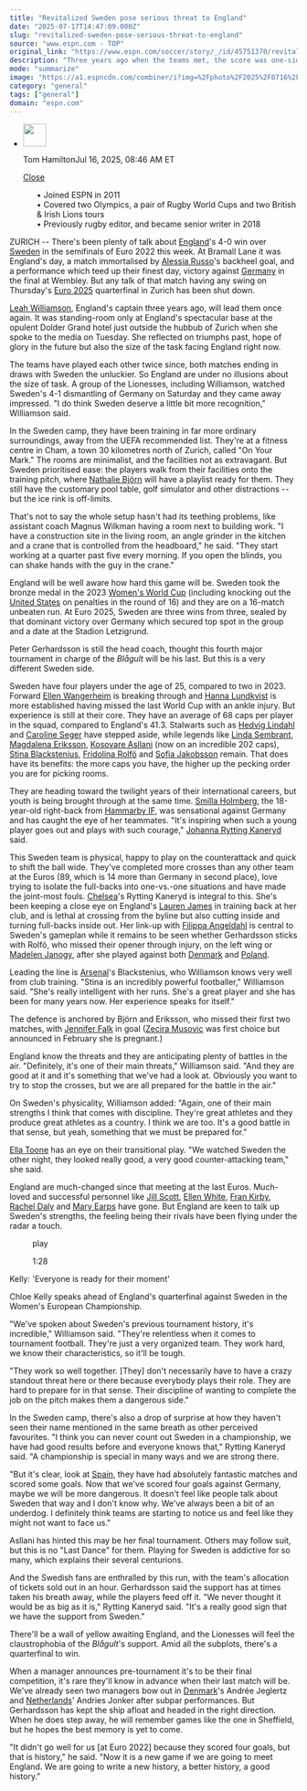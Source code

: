 ```yaml
---
title: "Revitalized Sweden pose serious threat to England"
date: "2025-07-17T14:47:09.000Z"
slug: "revitalized-sweden-pose-serious-threat-to-england"
source: "www.espn.com - TOP"
original_link: "https://www.espn.com/soccer/story/_/id/45751370/revitalised-sweden-pose-serious-threat-england-euro-2025"
description: "Three years ago when the teams met, the score was one-sided. This Swedish team is a different proposition, though."
mode: "summarize"
image: "https://a1.espncdn.com/combiner/i?img=%2Fphoto%2F2025%2F0716%2Fr1519679_1296x729_16%2D9.jpg"
category: "general"
tags: ["general"]
domain: "espn.com"
---
```

<div id="readability-page-1" class="page"><div><div><ul><li><p><img src="https://a.espncdn.com/combiner/i?img=/photo/2019/0605/r552405_3_1296x1296_1-1.jpg&amp;h=80&amp;w=80&amp;scale=crop" alt="" width="40" height="40"></p><p>Tom Hamilton<span>Jul 16, 2025, 08:46 AM ET</span></p><div><p><a href="#">Close</a></p><ul>•&nbsp;Joined ESPN in 2011<br>
•&nbsp;Covered two Olympics, a pair of Rugby World Cups and two British &amp; Irish Lions tours<br>
•&nbsp;Previously rugby editor, and became senior writer in 2018</ul></div></li></ul></div><p>ZURICH -- There's been plenty of talk about <a data-clubhouse-guid="54012d1b-24f0-7f9e-8e53-4372e84efd04" href="https://www.espn.com/soccer/team?id=5159">England</a>'s 4-0 win over <a data-clubhouse-guid="bbcbd33c-6b7a-5014-8fb5-fa60cd55a021" href="https://www.espn.com/soccer/team?id=2764">Sweden</a> in the semifinals of Euro 2022 this week. At Bramall Lane it was England's day, a match immortalised by <a data-player-guid="4d853184-f7e7-36a9-a3bd-a56637c20fb8" href="https://www.espn.com/soccer/player/_/id/263683/alessia-russo">Alessia Russo</a>'s backheel goal, and a performance which teed up their finest day, victory against <a data-clubhouse-guid="3002cdb6-4d2f-4a63-fb74-f789fa9067fb" href="https://www.espn.com/soccer/team?id=2756">Germany</a> in the final at Wembley. But any talk of that match having any swing on Thursday's <a href="https://www.espn.com/soccer/league/_/name/uefa.weuro" target="_blank">Euro 2025</a> quarterfinal in Zurich has been shut down.</p><p><a data-player-guid="c8b219ba-ee36-879a-fa3b-782442a3b2f8" href="https://www.espn.com/soccer/player/_/id/268100/leah-williamson">Leah Williamson</a>, England's captain three years ago, will lead them once again. It was standing-room only at England's spectacular base at the opulent Dolder Grand hotel just outside the hubbub of Zurich when she spoke to the media on Tuesday. She reflected on triumphs past, hope of glory in the future but also the size of the task facing England right now.</p><p>The teams have played each other twice since, both matches ending in draws with Sweden the unluckier. So England are under no illusions about the size of task. A group of the Lionesses, including Williamson, watched Sweden's 4-1 dismantling of Germany on Saturday and they came away impressed. "I do think Sweden deserve a little bit more recognition," Williamson said.</p><p>In the Sweden camp, they have been training in far more ordinary surroundings, away from the UEFA recommended list. They're at a fitness centre in Cham, a town 30 kilometres north of Zurich, called "On Your Mark." The rooms are minimalist, and the facilities not as extravagant. But Sweden prioritised ease: the players walk from their facilities onto the training pitch, where <a data-player-guid="90bc2c10-6dc6-50a6-8ba6-d1279ab6a1ab" href="https://www.espn.com/soccer/player/_/id/255181/nathalie-bjorn">Nathalie Björn</a> will have a playlist ready for them. They still have the customary pool table, golf simulator and other distractions -- but the ice rink is off-limits.</p><p>That's not to say the whole setup hasn't had its teething problems, like assistant coach Magnus Wilkman having a room next to building work. "I have a construction site in the living room, an angle grinder in the kitchen and a crane that is controlled from the headboard," he said. "They start working at a quarter past five every morning. If you open the blinds, you can shake hands with the guy in the crane."</p><p>England will be well aware how hard this game will be. Sweden took the bronze medal in the 2023 <a href="https://www.espn.co.uk/football/league/_/name/fifa.wwc" target="_blank">Women's World Cup</a> (including knocking out the <a data-clubhouse-guid="cb9be884-d621-f46a-952e-7f9ef155cad5" href="https://www.espn.com/soccer/team?id=2765">United States</a> on penalties in the round of 16) and they are on a 16-match unbeaten run. At Euro 2025, Sweden are three wins from three, sealed by that dominant victory over Germany which secured top spot in the group and a date at the Stadion Letzigrund.</p><p>Peter Gerhardsson is still the head coach, thought this fourth major tournament in charge of the <em>Blågult </em>will be his last. But this is a very different Sweden side.</p><p>Sweden have four players under the age of 25, compared to two in 2023. Forward <a data-player-guid="0c4b2025-b4bc-37fb-ad5d-8b5fa8561ee3" href="https://www.espn.com/soccer/player/_/id/392944/ellen-wangerheim">Ellen Wangerheim</a> is breaking through and <a data-player-guid="b5ff905e-03ae-33eb-b6bf-6db1683f24a4" href="https://www.espn.com/soccer/player/_/id/335586/hanna-lundkvist">Hanna Lundkvist</a> is more established having missed the last World Cup with an ankle injury. But experience is still at their core. They have an average of 68 caps per player in the squad, compared to England's 41.3. Stalwarts such as <a data-player-guid="67c480cc-bf90-750b-09de-e66b96e07b2d" href="https://www.espn.com/soccer/player/_/id/109049/hedvig-lindahl">Hedvig Lindahl</a> and <a data-player-guid="59f7130d-c024-2fd4-19d1-46a4cd8867c6" href="https://www.espn.com/soccer/player/_/id/158765/caroline-seger">Caroline Seger</a> have stepped aside, while legends like <a data-player-guid="57bdf9bd-468d-589f-603f-1d02073fdfd1" href="https://www.espn.com/soccer/player/_/id/158762/linda-sembrant">Linda Sembrant</a>, <a data-player-guid="85c2aff9-3095-8d09-cb6c-9c6cbde8b043" href="https://www.espn.com/soccer/player/_/id/240276/magdalena-eriksson">Magdalena Eriksson</a>, <a data-player-guid="73db64b8-560e-3bc6-398c-c3fbb4aa3906" href="https://www.espn.com/soccer/player/_/id/140019/kosovare-asllani">Kosovare Asllani</a> (now on an incredible 202 caps), <a data-player-guid="74d78ee0-bf84-8914-7b6f-ad6f42601835" href="https://www.espn.com/soccer/player/_/id/240274/stina-blackstenius">Stina Blackstenius</a>, <a data-player-guid="7fc28c50-c41b-fd09-6343-fdcc4c62b153" href="https://www.espn.com/soccer/player/_/id/240277/fridolina-rolfo">Fridolina Rolfö</a> and <a data-player-guid="fb5726a4-e99c-1c0a-eee6-633cc008b72a" href="https://www.espn.com/soccer/player/_/id/158770/sofia-jakobsson">Sofia Jakobsson</a> remain. That does have its benefits: the more caps you have, the higher up the pecking order you are for picking rooms.</p><p>They are heading toward the twilight years of their international careers, but youth is being brought through at the same time. <a data-player-guid="ddee2c44-8d8b-36f4-b92e-4eb4ff619c1e" href="https://www.espn.com/soccer/player/_/id/392934/smilla-holmberg">Smilla Holmberg</a>, the 18-year-old right-back from <a data-clubhouse-guid="dc502b4e-1d8e-32cd-a0c6-f3bc38bf2d8c" href="https://www.espn.com/soccer/team?id=22408">Hammarby IF</a>, was sensational against Germany and has caught the eye of her teammates. "It's inspiring when such a young player goes out and plays with such courage," <a data-player-guid="d9425e42-1983-4a2d-a9df-2cbce084c718" href="https://www.espn.com/soccer/player/_/id/264735/johanna-rytting-kaneryd">Johanna Rytting Kaneryd</a> said.</p><p>This Sweden team is physical, happy to play on the counterattack and quick to shift the ball wide. They've completed more crosses than any other team at the Euros (89, which is 14 more than Germany in second place), love trying to isolate the full-backs into one-vs.-one situations and have made the joint-most fouls. <a data-clubhouse-guid="f6c1de4b-73c3-ba7f-207e-ec5927d015c5" href="https://www.espn.com/soccer/team?id=19970">Chelsea</a>'s Rytting Kaneryd is integral to this. She's been keeping a close eye on England's <a data-player-guid="2e9eabcb-2aaf-154d-486a-3625da84c2e7" href="https://www.espn.com/soccer/player/_/id/294253/lauren-james">Lauren James</a> in training back at her club, and is lethal at crossing from the byline but also cutting inside and turning full-backs inside out. Her link-up with <a data-player-guid="b5a86ad3-191b-d0e8-45a4-ee7eb74e04d8" href="https://www.espn.com/soccer/player/_/id/285225/filippa-angeldahl">Filippa Angeldahl</a> is central to Sweden's gameplan while it remains to be seen whether Gerhardsson sticks with Rolfö, who missed their opener through injury, on the left wing or <a data-player-guid="6d0505b1-e376-862c-2771-9323f09c22d0" href="https://www.espn.com/soccer/player/_/id/285224/madelen-janogy">Madelen Janogy</a>, after she played against both <a data-clubhouse-guid="614c2892-68ef-2595-b8ba-1e47a3afd030" href="https://www.espn.com/soccer/team?id=2896">Denmark</a> and <a data-clubhouse-guid="dc88299c-380c-5fa4-f6cd-e3efa23361f1" href="https://www.espn.com/soccer/team?id=19345">Poland</a>.</p><p>Leading the line is <a data-clubhouse-guid="b01601fc-ede7-63f6-b94b-f08b2f98b476" href="https://www.espn.com/soccer/team?id=19973">Arsenal</a>'s Blackstenius, who Williamson knows very well from club training. "Stina is an incredibly powerful footballer," Williamson said. "She's really intelligent with her runs. She's a great player and she has been for many years now. Her experience speaks for itself."</p><p>The defence is anchored by Björn and Eriksson, who missed their first two matches, with <a data-player-guid="972f947a-a66e-7bde-c47b-1c66be26d5e0" href="https://www.espn.com/soccer/player/_/id/255177/jennifer-falk">Jennifer Falk</a> in goal (<a data-player-guid="cf2074a4-d945-1ec6-cda8-b0f9ce491ed5" href="https://www.espn.com/soccer/player/_/id/255417/zecira-musovic">Zecira Musovic</a> was first choice but announced in February she is pregnant.)</p><p>England know the threats and they are anticipating plenty of battles in the air. "Definitely, it's one of their main threats," Williamson said. "And they are good at it and it's something that we've had a look at. Obviously you want to try to stop the crosses, but we are all prepared for the battle in the air."</p><p>On Sweden's physicality, Williamson added: "Again, one of their main strengths I think that comes with discipline. They're great athletes and they produce great athletes as a country. I think we are too. It's a good battle in that sense, but yeah, something that we must be prepared for."</p><p><a data-player-guid="efd20490-4807-6afa-7e4e-14e7a7fd3c2d" href="https://www.espn.com/soccer/player/_/id/294255/ella-toone">Ella Toone</a> has an eye on their transitional play. "We watched Sweden the other night, they looked really good, a very good counter-attacking team," she said.</p><p>England are much-changed since that meeting at the last Euros. Much-loved and successful personnel like <a data-player-guid="1e5a742a-e87e-f066-8aa4-ad4c0d08aca1" href="https://www.espn.com/soccer/player/_/id/158799/jill-scott">Jill Scott</a>, <a data-player-guid="e09c24d0-6834-c6b1-a863-fb2c2f1e2b13" href="https://www.espn.com/soccer/player/_/id/146285/ellen-white">Ellen White</a>, <a data-player-guid="679224d3-680a-3246-63fd-e5e89eb4d30f" href="https://www.espn.com/soccer/player/_/id/219773/fran-kirby">Fran Kirby</a>, <a data-player-guid="9e46c0a1-68e4-281e-c7f4-3a58ba749838" href="https://www.espn.com/soccer/player/_/id/248769/rachel-daly">Rachel Daly</a> and <a data-player-guid="ba617233-3d33-efc4-afa8-c9dd689718d9" href="https://www.espn.com/soccer/player/_/id/248768/mary-earps">Mary Earps</a> have gone. But England are keen to talk up Sweden's strengths, the feeling being their rivals have been flying under the radar a touch.</p><div data-behavior="video_scroll"><figure data-video="watch,640,360,45751143" data-cerebro-id="6877781096581d0c53a25c76" data-title="Kelly: 'Everyone is ready for their moment'" data-source="espn"><picture><source data-srcset="https://a3.espncdn.com/combiner/i?img=%2Fmedia%2Fmotion%2F2025%2F0716%2Fdm_250716_COM_SOC_Presser_Kelly_Everyone_is_ready_for_their_moment_20250716_GLOBAL%2Fdm_250716_COM_SOC_Presser_Kelly_Everyone_is_ready_for_their_moment_20250716_GLOBAL.jpg&amp;w=640&amp;h=360&amp;cquality=80&amp;format=jpg" media="(min-width: 376px)"><source data-srcset="https://a3.espncdn.com/combiner/i?img=%2Fmedia%2Fmotion%2F2025%2F0716%2Fdm_250716_COM_SOC_Presser_Kelly_Everyone_is_ready_for_their_moment_20250716_GLOBAL%2Fdm_250716_COM_SOC_Presser_Kelly_Everyone_is_ready_for_their_moment_20250716_GLOBAL.jpg&amp;w=335&amp;cquality=80, https://a3.espncdn.com/combiner/i?img=%2Fmedia%2Fmotion%2F2025%2F0716%2Fdm_250716_COM_SOC_Presser_Kelly_Everyone_is_ready_for_their_moment_20250716_GLOBAL%2Fdm_250716_COM_SOC_Presser_Kelly_Everyone_is_ready_for_their_moment_20250716_GLOBAL.jpg&amp;w=670&amp;cquality=40&amp;format=jpg 2x" media="(max-width: 375px)"></picture><span data-id="45751143">play</span><figcaption><p>1:28</p></figcaption></figure><div><p>Kelly: 'Everyone is ready for their moment'</p><p>Chloe Kelly speaks ahead of England's quarterfinal against Sweden in the Women's European Championship.</p></div></div><p>"We've spoken about Sweden's previous tournament history, it's incredible," Williamson said. "They're relentless when it comes to tournament football. They're just a very organized team. They work hard, we know their characteristics, so it'll be tough.</p><p>"They work so well together. [They] don't necessarily have to have a crazy standout threat here or there because everybody plays their role. They are hard to prepare for in that sense. Their discipline of wanting to complete the job on the pitch makes them a dangerous side."</p><p>In the Sweden camp, there's also a drop of surprise at how they haven't seen their name mentioned in the same breath as other perceived favourites. "I think you can never count out Sweden in a championship, we have had good results before and everyone knows that," Rytting Kaneryd said. "A championship is special in many ways and we are strong there.</p><p>"But it's clear, look at <a data-clubhouse-guid="b40064c7-ecaa-338f-74a8-a3eb43071ec3" href="https://www.espn.com/soccer/team?id=17640">Spain</a>, they have had absolutely fantastic matches and scored some goals. Now that we've scored four goals against Germany, maybe we will be more dangerous. It doesn't feel like people talk about Sweden that way and I don't know why. We've always been a bit of an underdog. I definitely think teams are starting to notice us and feel like they might not want to face us."</p><p>Asllani has hinted this may be her final tournament. Others may follow suit, but this is no "Last Dance" for them. Playing for Sweden is addictive for so many, which explains their several centurions.</p><p>And the Swedish fans are enthralled by this run, with the team's allocation of tickets sold out in an hour. Gerhardsson said the support has at times taken his breath away, while the players feed off it. "We never thought it would be as big as it is," Rytting Kaneryd said. "It's a really good sign that we have the support from Sweden."</p><p>There'll be a wall of yellow awaiting England, and the Lionesses will feel the claustrophobia of the <em>Blågult</em>'s support. Amid all the subplots, there's a quarterfinal to win.</p><p>When a manager announces pre-tournament it's to be their final competition, it's rare they'll know in advance when their last match will be. We've already seen two managers bow out in <a data-clubhouse-guid="614c2892-68ef-2595-b8ba-1e47a3afd030" href="https://www.espn.com/soccer/team?id=2896">Denmark</a>'s Andrée Jeglertz and <a data-clubhouse-guid="0a0c383a-529d-d9ee-1a31-cf53c70954ce" href="https://www.espn.com/soccer/team?id=7151">Netherlands</a>' Andries Jonker after subpar performances. But Gerhardsson has kept the ship afloat and headed in the right direction. When he does step away, he will remember games like the one in Sheffield, but he hopes the best memory is yet to come.</p><p>"It didn't go well for us [at Euro 2022] because they scored four goals, but that is history," he said. "Now it is a new game if we are going to meet England. We are going to write a new history, a better history, a good history."</p>
</div></div>